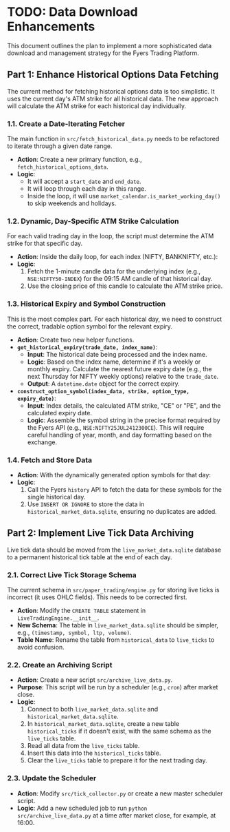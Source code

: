 # TODO: Data Download Enhancements

This document outlines the plan to implement a more sophisticated data download and management strategy for the Fyers Trading Platform.

## Part 1: Enhance Historical Options Data Fetching

The current method for fetching historical options data is too simplistic. It uses the current day's ATM strike for all historical data. The new approach will calculate the ATM strike for each historical day individually.

### 1.1. Create a Date-Iterating Fetcher

The main function in `src/fetch_historical_data.py` needs to be refactored to iterate through a given date range.

-   **Action**: Create a new primary function, e.g., `fetch_historical_options_data`.
-   **Logic**:
    -   It will accept a `start_date` and `end_date`.
    -   It will loop through each day in this range.
    -   Inside the loop, it will use `market_calendar.is_market_working_day()` to skip weekends and holidays.

### 1.2. Dynamic, Day-Specific ATM Strike Calculation

For each valid trading day in the loop, the script must determine the ATM strike for that specific day.

-   **Action**: Inside the daily loop, for each index (NIFTY, BANKNIFTY, etc.):
-   **Logic**:
    1.  Fetch the 1-minute candle data for the underlying index (e.g., `NSE:NIFTY50-INDEX`) for the 09:15 AM candle of that historical day.
    2.  Use the closing price of this candle to calculate the ATM strike price.

### 1.3. Historical Expiry and Symbol Construction

This is the most complex part. For each historical day, we need to construct the correct, tradable option symbol for the relevant expiry.

-   **Action**: Create two new helper functions.
-   **`get_historical_expiry(trade_date, index_name)`**:
    -   **Input**: The historical date being processed and the index name.
    -   **Logic**: Based on the index name, determine if it's a weekly or monthly expiry. Calculate the nearest future expiry date (e.g., the next Thursday for NIFTY weekly options) relative to the `trade_date`.
    -   **Output**: A `datetime.date` object for the correct expiry.
-   **`construct_option_symbol(index_data, strike, option_type, expiry_date)`**:
    -   **Input**: Index details, the calculated ATM strike, "CE" or "PE", and the calculated expiry date.
    -   **Logic**: Assemble the symbol string in the precise format required by the Fyers API (e.g., `NSE:NIFTY25JUL2412300CE`). This will require careful handling of year, month, and day formatting based on the exchange.

### 1.4. Fetch and Store Data

-   **Action**: With the dynamically generated option symbols for that day:
-   **Logic**:
    1.  Call the Fyers `history` API to fetch the data for these symbols for the single historical day.
    2.  Use `INSERT OR IGNORE` to store the data in `historical_market_data.sqlite`, ensuring no duplicates are added.

## Part 2: Implement Live Tick Data Archiving

Live tick data should be moved from the `live_market_data.sqlite` database to a permanent historical tick table at the end of each day.

### 2.1. Correct Live Tick Storage Schema

The current schema in `src/paper_trading/engine.py` for storing live ticks is incorrect (it uses OHLC fields). This needs to be corrected first.

-   **Action**: Modify the `CREATE TABLE` statement in `LiveTradingEngine.__init__`.
-   **New Schema**: The table in `live_market_data.sqlite` should be simpler, e.g., `(timestamp, symbol, ltp, volume)`.
-   **Table Name**: Rename the table from `historical_data` to `live_ticks` to avoid confusion.

### 2.2. Create an Archiving Script

-   **Action**: Create a new script `src/archive_live_data.py`.
-   **Purpose**: This script will be run by a scheduler (e.g., `cron`) after market close.
-   **Logic**:
    1.  Connect to both `live_market_data.sqlite` and `historical_market_data.sqlite`.
    2.  In `historical_market_data.sqlite`, create a new table `historical_ticks` if it doesn't exist, with the same schema as the `live_ticks` table.
    3.  Read all data from the `live_ticks` table.
    4.  Insert this data into the `historical_ticks` table.
    5.  Clear the `live_ticks` table to prepare it for the next trading day.

### 2.3. Update the Scheduler

-   **Action**: Modify `src/tick_collector.py` or create a new master scheduler script.
-   **Logic**: Add a new scheduled job to run `python src/archive_live_data.py` at a time after market close, for example, at 16:00.